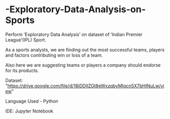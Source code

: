 # -Exploratory-Data-Analysis-on-Sports

Perform ‘Exploratory Data Analysis’ on dataset of ‘Indian Premier League’(IPL) Sport.

As a sports analysts, we are finding out the most successful teams, players and factors contributing win or loss of a team.

Also here we are suggesting teams or players a company should endorse for its products.

Dataset: "https://drive.google.com/file/d/18iDDIIZGt8eWxzqbyMIqcn5X7bHINuLw/view"

Language Used - Python

IDE: Jupyter Notebook
